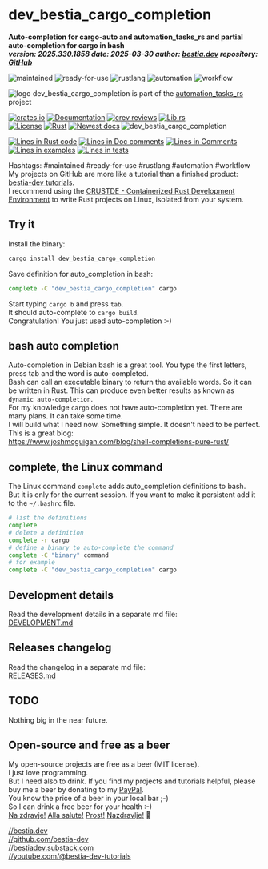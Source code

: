 <!-- markdownlint-disable MD041 -->
[//]: # (auto_md_to_doc_comments segment start A)

# dev_bestia_cargo_completion  

[//]: # (auto_cargo_toml_to_md start)

**Auto-completion for cargo-auto and automation_tasks_rs and partial auto-completion for cargo in bash**  
***version: 2025.330.1858 date: 2025-03-30 author: [bestia.dev](https://bestia.dev) repository: [GitHub](https://github.com/automation-tasks-rs/dev_bestia_cargo_completion)***

 ![maintained](https://img.shields.io/badge/maintained-green)
 ![ready-for-use](https://img.shields.io/badge/ready_for_use-green)
 ![rustlang](https://img.shields.io/badge/rustlang-orange)
 ![automation](https://img.shields.io/badge/automation-orange)
 ![workflow](https://img.shields.io/badge/workflow-orange)

[//]: # (auto_cargo_toml_to_md end)

 ![logo](https://raw.githubusercontent.com/automation-tasks-rs/cargo-auto/main/images/logo/logo_cargo_auto.svg)
 dev_bestia_cargo_completion is part of the [automation_tasks_rs](https://github.com/automation-tasks-rs) project

 [![crates.io](https://img.shields.io/crates/v/dev_bestia_cargo_completion.svg)](https://crates.io/crates/dev_bestia_cargo_completion)
 [![Documentation](https://docs.rs/dev_bestia_cargo_completion/badge.svg)](https://docs.rs/dev_bestia_cargo_completion/)
 [![crev reviews](https://web.crev.dev/rust-reviews/badge/crev_count/dev_bestia_cargo_completion.svg)](https://web.crev.dev/rust-reviews/crate/dev_bestia_cargo_completion/)
 [![Lib.rs](https://img.shields.io/badge/Lib.rs-rust-orange.svg)](https://lib.rs/crates/dev_bestia_cargo_completion/)  
 [![License](https://img.shields.io/badge/license-MIT-blue.svg)](https://github.com/automation-tasks-rs/dev_bestia_cargo_completion/blob/master/LICENSE)
 [![Rust](https://github.com/automation-tasks-rs/dev_bestia_cargo_completion/workflows/rust_fmt_auto_build_test/badge.svg)](https://github.com/automation-tasks-rs/dev_bestia_cargo_completion/)
 [![Newest docs](https://img.shields.io/badge/newest_docs-blue.svg)](https://automation-tasks-rs.github.io/dev_bestia_cargo_completion/dev_bestia_cargo_completion/index.html)
 ![dev_bestia_cargo_completion](https://bestia.dev/webpage_hit_counter/get_svg_image/710310517.svg)


[//]: # (auto_lines_of_code start)
[![Lines in Rust code](https://img.shields.io/badge/Lines_in_Rust-71-green.svg)](https://github.com/automation-tasks-rs/dev_bestia_cargo_completion/)
[![Lines in Doc comments](https://img.shields.io/badge/Lines_in_Doc_comments-222-blue.svg)](https://github.com/automation-tasks-rs/dev_bestia_cargo_completion/)
[![Lines in Comments](https://img.shields.io/badge/Lines_in_comments-20-purple.svg)](https://github.com/automation-tasks-rs/dev_bestia_cargo_completion/)
[![Lines in examples](https://img.shields.io/badge/Lines_in_examples-0-yellow.svg)](https://github.com/automation-tasks-rs/dev_bestia_cargo_completion/)
[![Lines in tests](https://img.shields.io/badge/Lines_in_tests-0-orange.svg)](https://github.com/automation-tasks-rs/dev_bestia_cargo_completion/)

[//]: # (auto_lines_of_code end)

Hashtags: #maintained #ready-for-use #rustlang #automation #workflow  
My projects on GitHub are more like a tutorial than a finished product: [bestia-dev tutorials](https://github.com/bestia-dev/tutorials_rust_wasm).  
I recommend using the [CRUSTDE - Containerized Rust Development Environment](https://github.com/CRUSTDE-ContainerizedRustDevEnv/crustde_cnt_img_pod) to write Rust projects on Linux, isolated from your system.  

## Try it

Install the binary:

```bash
cargo install dev_bestia_cargo_completion
```

Save definition for auto_completion in bash:

```bash
complete -C "dev_bestia_cargo_completion" cargo
```

Start typing `cargo b` and press `tab`.  
It should auto-complete to `cargo build`.  
Congratulation! You just used auto-completion :-)  

## bash auto completion

Auto-completion in Debian bash is a great tool. You type the first letters, press tab and the word is auto-completed.  
Bash can call an executable binary to return the available words. So it can be written in Rust. This can produce even better results as known as `dynamic auto-completion`.  
For my knowledge `cargo` does not have auto-completion yet. There are many plans. It can take some time.  
I will build what I need now. Something simple. It doesn't need to be perfect.  
This is a great blog:  
<https://www.joshmcguigan.com/blog/shell-completions-pure-rust/>

## complete, the Linux command

The Linux command `complete` adds auto_completion definitions to bash.  
But it is only for the current session. If you want to make it persistent add it to the `~/.bashrc` file.  

```bash
# list the definitions
complete
# delete a definition
complete -r cargo
# define a binary to auto-complete the command
complete -C "binary" command
# for example
complete -C "dev_bestia_cargo_completion" cargo
```

## Development details

Read the development details in a separate md file:  
[DEVELOPMENT.md](https://github.com/automation-tasks-rs/dev_bestia_cargo_completion/blob/main/DEVELOPMENT.md)

## Releases changelog

Read the changelog in a separate md file:  
[RELEASES.md](https://github.com/automation-tasks-rs/dev_bestia_cargo_completion/blob/main/RELEASES.md)

## TODO

Nothing big in the near future.

## Open-source and free as a beer

My open-source projects are free as a beer (MIT license).  
I just love programming.  
But I need also to drink. If you find my projects and tutorials helpful, please buy me a beer by donating to my [PayPal](https://paypal.me/LucianoBestia).  
You know the price of a beer in your local bar ;-)  
So I can drink a free beer for your health :-)  
[Na zdravje!](https://translate.google.com/?hl=en&sl=sl&tl=en&text=Na%20zdravje&op=translate) [Alla salute!](https://dictionary.cambridge.org/dictionary/italian-english/alla-salute) [Prost!](https://dictionary.cambridge.org/dictionary/german-english/prost) [Nazdravlje!](https://matadornetwork.com/nights/how-to-say-cheers-in-50-languages/) 🍻

[//bestia.dev](https://bestia.dev)  
[//github.com/bestia-dev](https://github.com/bestia-dev)  
[//bestiadev.substack.com](https://bestiadev.substack.com)  
[//youtube.com/@bestia-dev-tutorials](https://youtube.com/@bestia-dev-tutorials)  

[//]: # (auto_md_to_doc_comments segment end A)
